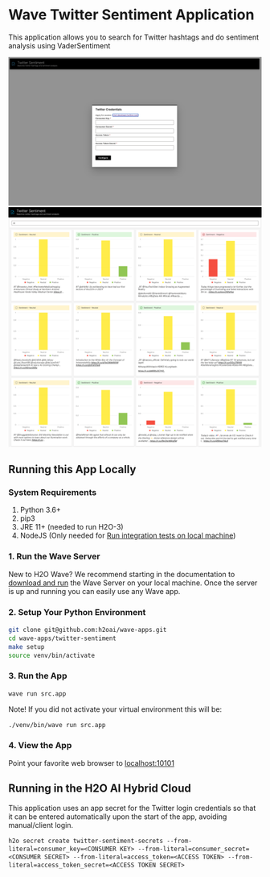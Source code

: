 # Wave Twitter Sentiment Application

This application allows you to search for Twitter hashtags and do sentiment analysis using VaderSentiment

![Twitter-Sentiment App Screenshot - Login Screen](docs/screenshots/login-page.png)
![Twitter-Sentiment App Screenshot - Home Page](docs/screenshots/home-page.png)

## Running this App Locally

### System Requirements

1. Python 3.6+
2. pip3
3. JRE 11+ (needed to run H2O-3)
4. NodeJS (Only needed for [Run integration tests on local machine](#run-integration-tests))

### 1. Run the Wave Server

New to H2O Wave? We recommend starting in the documentation to [download and run](https://wave.h2o.ai/docs/installation) the Wave Server on your local machine. Once the server is up and running you can easily use any Wave app.

### 2. Setup Your Python Environment

```bash
git clone git@github.com:h2oai/wave-apps.git
cd wave-apps/twitter-sentiment
make setup
source venv/bin/activate
```
### 3. Run the App

```bash
wave run src.app
```

Note! If you did not activate your virtual environment this will be:

```bash
./venv/bin/wave run src.app
```

### 4. View the App
Point your favorite web browser to [localhost:10101](http://localhost:10101)


## Running in the H2O AI Hybrid Cloud

This application uses an app secret for the Twitter login credentials so that it can be entered automatically upon the start of the app, avoiding manual/client login.

```
h2o secret create twitter-sentiment-secrets --from-literal=consumer_key=<CONSUMER KEY> --from-literal=consumer_secret=<CONSUMER SECRET> --from-literal=access_token=<ACCESS TOKEN> --from-literal=access_token_secret=<ACCESS TOKEN SECRET>
```

